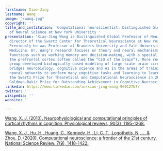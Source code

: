 ```yaml
---
firstname: Xiao-Jing
lastname: Wang
image: "/wang.jpg"
copyright: ''
title_and_institution: 'Computational neuroscientist; Distinguished Global Professor
  of Neural Science at New York University '
presentation: 'Xiao-Jing Wang is Distinguished Global Professor of Neural Science,
  director of the Swartz Center for Theoretical Neuroscience at New York University.
  Previously he was Professor at Brandeis University and Yale University School of
  Medicine. Dr. Wang’s research focuses on theory and neural mechanisms of cognitive
  functions such as working memory and decision-making, with a special interest in
  the prefrontal cortex (often called the “CEO of the brain”). More recently, his
  group developed biologically-based modeling of large-scale brain circuits. His work
  bridges neurobiology, cognitive science and AI in the areas of training recurrent
  neural networks to perform many cognitive tasks and learning to learn. He was awarded
  the Swartz Prize for Theoretical and Computational Neuroscience in 2017 and the
  Goldman-Rakic Prize for Outstanding Achievement in Cognitive Neuroscience in 2018. '
linkedin: https://www.linkedin.com/in/xiao-jing-wang-960127b7/
twitter: ''
wikipedia: ''
website: ''

---
```

[Wang, X. J. (2010). Neurophysiological and computational principles of cortical rhythms in cognition. Physiological reviews, 90(3), 1195-1268.](https://journals.physiology.org/doi/pdf/10.1152/physrev.00035.2008 "Wang, X. J. (2010). Neurophysiological and computational principles of cortical rhythms in cognition. Physiological reviews, 90(3), 1195-1268.")

[Wang, X. J., Hu, H., Huang, C., Kennedy, H., Li, C. T., Logothetis, N., ... & Zhou, D. (2020). Computational neuroscience: a frontier of the 21st century. National Science Review, 7(9), 1418-1422.](https://watermark.silverchair.com/nwaa129.pdf?token=AQECAHi208BE49Ooan9kkhW_Ercy7Dm3ZL_9Cf3qfKAc485ysgAAApgwggKUBgkqhkiG9w0BBwagggKFMIICgQIBADCCAnoGCSqGSIb3DQEHATAeBglghkgBZQMEAS4wEQQMdYFtDNU1h-DlxfP6AgEQgIICS-3a-V5hemu8SBjsmvzA77OvOyC17PiA7Wg6guk_2xDemum7XFtQcjnm0TUOn0vmAgpIQ1g0du5MGEYgVnp_w92N88hMvfoQRLYtjsU7c4ufgNChxFE2fh8PvblBDzXBwbaIy_Z2khVRsbMK-Uu5VTT7oudgj-HAULFOrp7XTucJKXvhec6od8wUodNdY-2sruHX5kALOLlTN6M7qoYuuO3LPkUc_DHSijxVNT6Jqy2rvy8dfDJ25RugtPyfa_KgTrhZgM05iHCfe3_U1aoBgzwLSDsygwRu8m2FbgVOBIJX-3YsfRd2nC4mIxd64pxEs7P-D_M66TfUoYo4XGPoXN6C-QCA6ocw24CfbYbM9EHUjIaXuEFjcMdY_z4VPBds24lCvHaafq31zOVJ3-FSVRvTPcP-MlN1Yt5z3pZWqJK7dGRSQWc7A0OaHV3AO7BRRLts_RcPBqA0Ag3tWddQnpueAuywJO6Dn_8l0TLcMUNJMIZ2tZwsck-ll_1uM23Wv3_YYuLbLuDisxJ59bUVp-X7lQZErVbrOrvVi9suTI4P-OoobX417Ws5W7fq89ZaYaLHe0JljRHs9RYwRyOcdOCEzwPS4grbHm5iGHWcZKHOSxuh5qA3isemZpmM6oqrOqNu8caE-DaYVn5C8n5jIJu2yOM_pXQm1QknoiE6B-7QXDyYph2F0YXn1zOjmdn8FRXQdVcBDyRa8ZQFzi6OKyza930nsn75uCzuql3oJRxXWCKudMCH8XDl3M9wDJP8DS4pFwj0lAvHj3iQ "Wang, X. J., Hu, H., Huang, C., Kennedy, H., Li, C. T., Logothetis, N., ... & Zhou, D. (2020). Computational neuroscience: a frontier of the 21st century. National Science Review, 7(9), 1418-1422.")